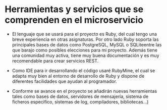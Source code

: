 # Herramientas y servicios que se comprenden en el microservicio

* El lenguaje que se usará para el proyecto es Ruby, del cual tengo una breve experiencia en otras asignaturas. Por otro lado Ruby soporta las principales bases de datos como PostgreSQL, MySQL o SQLiteentre las que barajo como posibles elecciones para mi proyecto. Además tiene una comunidad muy activa, tiene muy buena documentación y es muy recomendable para crear servicios REST.

* Como IDE para ir desarrollando el código usaré RubyMine, el cual se adapta muy bien al entorno de desarrollo de Ruby y dispone de diferentes facilidades que ayudan al programador.

* Conforme se avance en el proyecto se añadirán nuevas herramientas tales como bases de datos, servidores de mensajería, sistema de ficheros especifico, sistemas de log, compiladores, bibliotecas...)
